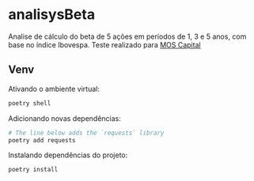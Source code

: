# analisysBeta
Analise de cálculo do beta de 5 ações em períodos de 1, 3 e 5 anos, com base no índice Ibovespa. 
Teste realizado para [MOS Capital](https://www.moscapital.com.br/)

## Venv

Ativando o ambiente virtual:

```sh
poetry shell
```

Adicionando novas dependências:

```sh
# The line below adds the `requests` library
poetry add requests
```

Instalando dependências do projeto:
```sh
poetry install
```